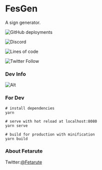# FesGen
A sign generator.

![GitHub deployments](https://img.shields.io/github/deployments/Team-Cenlinc/FesGen/github-pages?label=Environment%20Deployment&logo=Github&style=for-the-badge)

![Discord](https://img.shields.io/discord/612247443752353803?style=for-the-badge&logo=discord)

![Lines of code](https://img.shields.io/tokei/lines/github/Team-Cenlinc/FesGen?style=for-the-badge)

![Twitter Follow](https://img.shields.io/twitter/follow/Fetarute?color=%234abdaa&logo=twitter&style=for-the-badge)

### Dev Info
![Alt](https://repobeats.axiom.co/api/embed/d76d2cf64fc35847b639cb8a63f91d5e57f926f3.svg "Repobeats analytics image")


### For Dev
```
# install dependencies
yarn

# serve with hot reload at localhost:8080
yarn serve

# build for production with minification
yarn build
```

### About Fetarute
Twitter:[@Fetarute](https://twitter.com/fetarute)
